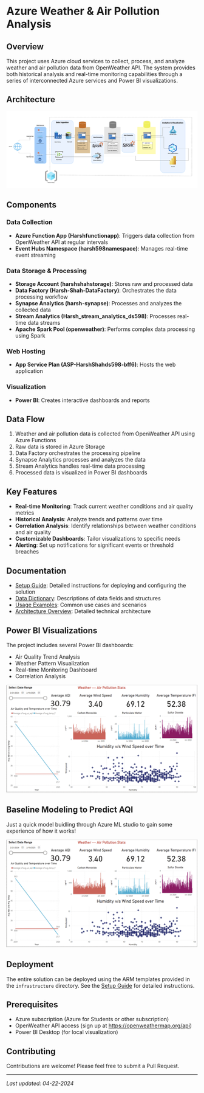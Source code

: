 # Azure Weather & Air Pollution Analysis

## Overview
This project uses Azure cloud services to collect, process, and analyze weather and air pollution data from OpenWeather API. The system provides both historical analysis and real-time monitoring capabilities through a series of interconnected Azure services and Power BI visualizations.

## Architecture
![Architecture Diagram](architecture/Architecture.png)

## Components

### Data Collection
- **Azure Function App (Harshfunctionapp)**: Triggers data collection from OpenWeather API at regular intervals
- **Event Hubs Namespace (harsh598namespace)**: Manages real-time event streaming

### Data Storage & Processing
- **Storage Account (harshshahstorage)**: Stores raw and processed data
- **Data Factory (Harsh-Shah-DataFactory)**: Orchestrates the data processing workflow
- **Synapse Analytics (harsh-synapse)**: Processes and analyzes the collected data
- **Stream Analytics (Harsh_stream_analytics_ds598)**: Processes real-time data streams
- **Apache Spark Pool (openweather)**: Performs complex data processing using Spark

### Web Hosting
- **App Service Plan (ASP-HarshShahds598-bff6)**: Hosts the web application

### Visualization
- **Power BI**: Creates interactive dashboards and reports

## Data Flow
1. Weather and air pollution data is collected from OpenWeather API using Azure Functions
2. Raw data is stored in Azure Storage
3. Data Factory orchestrates the processing pipeline
4. Synapse Analytics processes and analyzes the data
5. Stream Analytics handles real-time data processing
6. Processed data is visualized in Power BI dashboards

## Key Features
- **Real-time Monitoring**: Track current weather conditions and air quality metrics
- **Historical Analysis**: Analyze trends and patterns over time
- **Correlation Analysis**: Identify relationships between weather conditions and air quality
- **Customizable Dashboards**: Tailor visualizations to specific needs
- **Alerting**: Set up notifications for significant events or threshold breaches

## Documentation
- [Setup Guide](docs/setup-guide.md): Detailed instructions for deploying and configuring the solution
- [Data Dictionary](docs/data-dictionary.md): Descriptions of data fields and structures
- [Usage Examples](docs/usage-examples.md): Common use cases and scenarios
- [Architecture Overview](docs/architecture.md): Detailed technical architecture

## Power BI Visualizations
The project includes several Power BI dashboards:
- Air Quality Trend Analysis
- Weather Pattern Visualization
- Real-time Monitoring Dashboard
- Correlation Analysis

![Power BI Dashboard](powerbi/Dashboard1.png)

## Baseline Modeling to Predict AQI
Just a quick model buidling through Azure ML studio to gain some experience of how it works!

![MLStudio Model](powerbi/Dashboard1.png)

## Deployment
The entire solution can be deployed using the ARM templates provided in the `infrastructure` directory. See the [Setup Guide](docs/setup-guide.md) for detailed instructions.

## Prerequisites
- Azure subscription (Azure for Students or other subscription)
- OpenWeather API access (sign up at https://openweathermap.org/api)
- Power BI Desktop (for local visualization)

## Contributing
Contributions are welcome! Please feel free to submit a Pull Request.

---
_Last updated: 04-22-2024_
